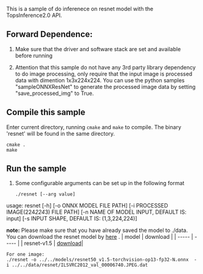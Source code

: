 This is a sample of do inferenece on resnet model with the TopsInference2.0 API.

## Forward Dependence:
1. Make sure that the driver and software stack are set and available before running

2. Attention that this sample do not have any 3rd party library dependency to do image processing, only require that the input image is processed data with dimention 1x3x224x224. You can use the python samples "sampleONNXResNet" to generate the processed image data by setting "save_processed_img" to True.

## Compile this sample
  Enter current directory, running `cmake` and `make` to compile.
  The binary 'resnet' will be found in the same directory.
  ```
  cmake .
  make
  ```

## Run the sample
1. Some configurable arguments can be set up in the following format
   ```
   ./resnet [--arg value]
   ```
usage: resnet [-h]
               [-o ONNX MODEL FILE PATH]
               [-i PROCESSED IMAGE(224*224*3) FILE PATH]
               [-n NAME OF MODEL INPUT, DEFAULT IS: input]
               [-s INPUT SHAPE, DEFAULT IS: (1,3,224,224)]

**note:** Please make sure that you have already saved the model to ./data. You can download the resnet model by [here](http://artifact.enflame.cn/artifactory/enflame_model_zoo/official/vision/classification/resnet50/resnet50_v1.5-torchvision-op13-fp32-N.onnx) .
| model   | download |
| -----   | -----    |
| resnet-v1.5 | [download](http://artifact.enflame.cn/artifactory/enflame_model_zoo/official/vision/classification/resnet50/resnet50_v1.5-torchvision-op13-fp32-N.onnx)|

```
For one image:
./resnet -o ../../models/resnet50_v1.5-torchvision-op13-fp32-N.onnx  -i ../../data/resnet/ILSVRC2012_val_00006740.JPEG.dat
```
